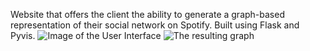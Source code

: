 Website that offers the client the ability to generate a graph-based representation of their social network on Spotify. Built using Flask and Pyvis.
![Image of the User Interface](/images/user_interface.jpg)
![The resulting graph](/images/result.jpg)
